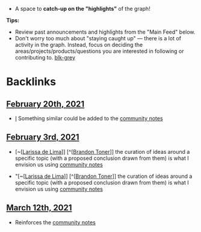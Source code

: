 - A space to **catch-up on the "highlights"** of the graph!

**Tips:**
- Review past announcements and highlights from the "Main Feed" below.
- Don't worry too much about "staying caught up" — there is a lot of activity in the graph. Instead, focus on deciding the areas/projects/products/questions you are interested in following or contributing to. [blk-grey](<blk-grey.md>)

# Backlinks
## [February 20th, 2021](<February 20th, 2021.md>)
- [I](<I.md>) Something similar could be added to the [community notes](<community notes.md>)

## [February 3rd, 2021](<February 3rd, 2021.md>)
- [~[[Larissa de Lima](<~[[Larissa de Lima.md>)]] [^[[Brandon Toner](<^[[Brandon Toner.md>)]] the curation of ideas around a specific topic (with a proposed conclusion drawn from them) is what I envision us using [community notes](<community notes.md>)

- "[~[[Larissa de Lima](<~[[Larissa de Lima.md>)]] [^[[Brandon Toner](<^[[Brandon Toner.md>)]] the curation of ideas around a specific topic (with a proposed conclusion drawn from them) is what I envision us using [community notes](<community notes.md>)

## [March 12th, 2021](<March 12th, 2021.md>)
- Reinforces the [community notes](<community notes.md>)

